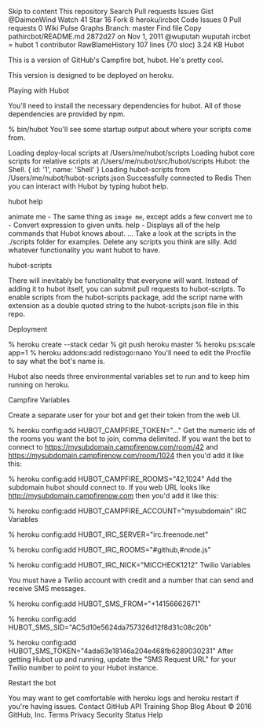 Skip to content
This repository
Search
Pull requests
Issues
Gist
 @DaimonWind
 Watch 41
  Star 16
  Fork 8 heroku/ircbot
 Code  Issues 0  Pull requests 0  Wiki  Pulse  Graphs
Branch: master Find file Copy pathircbot/README.md
2872d27  on Nov 1, 2011
@wuputah wuputah ircbot = hubot
1 contributor
RawBlameHistory     107 lines (70 sloc)  3.24 KB
Hubot

This is a version of GitHub's Campfire bot, hubot. He's pretty cool.

This version is designed to be deployed on heroku.

Playing with Hubot

You'll need to install the necessary dependencies for hubot. All of those dependencies are provided by npm.

% bin/hubot
You'll see some startup output about where your scripts come from.

Loading deploy-local scripts at /Users/me/nubot/scripts
Loading hubot core scripts for relative scripts at /Users/me/nubot/src/hubot/scripts
Hubot: the Shell.
{ id: '1', name: 'Shell' }
Loading hubot-scripts from /Users/me/nubot/hubot-scripts.json
Successfully connected to Redis
Then you can interact with Hubot by typing hubot help.

hubot help

animate me <query>  - The same thing as `image me`, except adds a few
convert me <expression> to <units> - Convert expression to given units.
help - Displays all of the help commands that Hubot knows about.
...
Take a look at the scripts in the ./scripts folder for examples. Delete any scripts you think are silly. Add whatever functionality you want hubot to have.

hubot-scripts

There will inevitably be functionality that everyone will want. Instead of adding it to hubot itself, you can submit pull requests to hubot-scripts. To enable scripts from the hubot-scripts package, add the script name with extension as a double quoted string to the hubot-scripts.json file in this repo.

Deployment

% heroku create --stack cedar
% git push heroku master
% heroku ps:scale app=1
% heroku addons:add redistogo:nano
You'll need to edit the Procfile to say what the bot's name is.

Hubot also needs three environmental variables set to run and to keep him running on heroku.

Campfire Variables

Create a separate user for your bot and get their token from the web UI.

% heroku config:add HUBOT_CAMPFIRE_TOKEN="..."
Get the numeric ids of the rooms you want the bot to join, comma delimited. If you want the bot to connect to https://mysubdomain.campfirenow.com/room/42 and https://mysubdomain.campfirenow.com/room/1024 then you'd add it like this:

% heroku config:add HUBOT_CAMPFIRE_ROOMS="42,1024"
Add the subdomain hubot should connect to. If you web URL looks like http://mysubdomain.campfirenow.com then you'd add it like this:

% heroku config:add HUBOT_CAMPFIRE_ACCOUNT="mysubdomain"
IRC Variables

% heroku config:add HUBOT_IRC_SERVER="irc.freenode.net"

% heroku config:add HUBOT_IRC_ROOMS="#github,#node.js"

% heroku config:add HUBOT_IRC_NICK="MICCHECK1212"
Twilio Variables

You must have a Twilio account with credit and a number that can send and receive SMS messages.

% heroku config:add HUBOT_SMS_FROM="+14156662671"

% heroku config:add HUBOT_SMS_SID="AC5d10e5624da757326d12f8d31c08c20b"

% heroku config:add HUBOT_SMS_TOKEN="4ada63e18146a204e468fb6289030231"
After getting Hubot up and running, update the "SMS Request URL" for your Twilio number to point to your Hubot instance.

Restart the bot

You may want to get comfortable with heroku logs and heroku restart if you're having issues.
Contact GitHub API Training Shop Blog About
© 2016 GitHub, Inc. Terms Privacy Security Status Help
